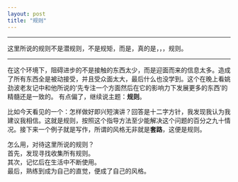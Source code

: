 ```yaml
---
layout: post
title: "规则"
---
```


***
这里所说的规则不是潜规则，不是规矩，而是，真的是，，，规则。

***

在这个环境下，阻碍进步的不是接触的东西太少，而是迎面而来的信息太多。造成了所有东西全是被动接受，并且受众面太大，最后什么也没学到。这个在晚上看姚劲波老友记中和他所说的‘先专注一个方面然后在它的影响力下发展更多的东西’的精髓还是一致的。
有点偏了，继续说主题：**规则**。    

比如今天看见的一个：怎样做好即兴短演讲？回答是十二字方针，我发现我认为我建议我相信。这就是规则，按照这个指导方法至少能解决这个问题的百分之九十情况。接下来一个例子就是写作，所谓的风格无非就是**套路**，这便是规则。    

怎么用，对待这里所说的规则？    
首先，发现寻找收集所有规则。    
其次，记忆后在生活中不断使用。    
最后，熟练到成为自己的直觉，便成了自己的风格。
